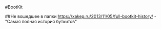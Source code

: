 #BootKit

##Не вошедшее в папки
https://xakep.ru/2013/11/05/full-bootkit-history/ - "Самая полная история буткитов"
